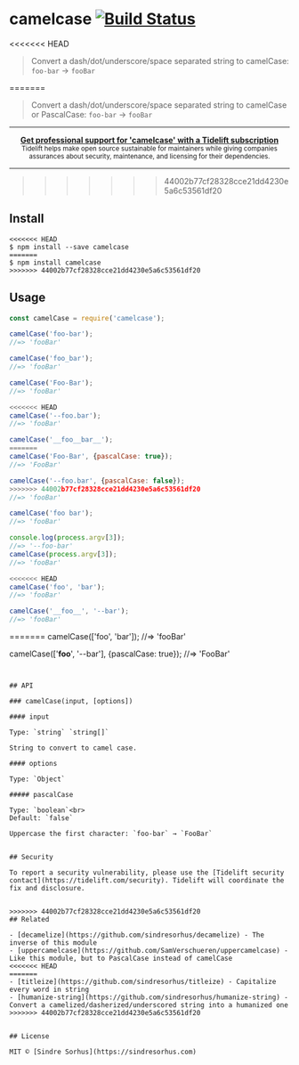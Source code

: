 # camelcase [![Build Status](https://travis-ci.org/sindresorhus/camelcase.svg?branch=master)](https://travis-ci.org/sindresorhus/camelcase)

<<<<<<< HEAD
> Convert a dash/dot/underscore/space separated string to camelCase: `foo-bar` → `fooBar`

=======
> Convert a dash/dot/underscore/space separated string to camelCase or PascalCase: `foo-bar` → `fooBar`

---

<div align="center">
	<b>
		<a href="https://tidelift.com/subscription/pkg/npm-camelcase?utm_source=npm-camelcase&utm_medium=referral&utm_campaign=readme">Get professional support for 'camelcase' with a Tidelift subscription</a>
	</b>
	<br>
	<sub>
		Tidelift helps make open source sustainable for maintainers while giving companies<br>assurances about security, maintenance, and licensing for their dependencies.
	</sub>
</div>

---
>>>>>>> 44002b77cf28328cce21dd4230e5a6c53561df20

## Install

```
<<<<<<< HEAD
$ npm install --save camelcase
=======
$ npm install camelcase
>>>>>>> 44002b77cf28328cce21dd4230e5a6c53561df20
```


## Usage

```js
const camelCase = require('camelcase');

camelCase('foo-bar');
//=> 'fooBar'

camelCase('foo_bar');
//=> 'fooBar'

camelCase('Foo-Bar');
//=> 'fooBar'

<<<<<<< HEAD
camelCase('--foo.bar');
//=> 'fooBar'

camelCase('__foo__bar__');
=======
camelCase('Foo-Bar', {pascalCase: true});
//=> 'FooBar'

camelCase('--foo.bar', {pascalCase: false});
>>>>>>> 44002b77cf28328cce21dd4230e5a6c53561df20
//=> 'fooBar'

camelCase('foo bar');
//=> 'fooBar'

console.log(process.argv[3]);
//=> '--foo-bar'
camelCase(process.argv[3]);
//=> 'fooBar'

<<<<<<< HEAD
camelCase('foo', 'bar');
//=> 'fooBar'

camelCase('__foo__', '--bar');
//=> 'fooBar'
```


=======
camelCase(['foo', 'bar']);
//=> 'fooBar'

camelCase(['__foo__', '--bar'], {pascalCase: true});
//=> 'FooBar'
```


## API

### camelCase(input, [options])

#### input

Type: `string` `string[]`

String to convert to camel case.

#### options

Type: `Object`

##### pascalCase

Type: `boolean`<br>
Default: `false`

Uppercase the first character: `foo-bar` → `FooBar`


## Security

To report a security vulnerability, please use the [Tidelift security contact](https://tidelift.com/security). Tidelift will coordinate the fix and disclosure.


>>>>>>> 44002b77cf28328cce21dd4230e5a6c53561df20
## Related

- [decamelize](https://github.com/sindresorhus/decamelize) - The inverse of this module
- [uppercamelcase](https://github.com/SamVerschueren/uppercamelcase) - Like this module, but to PascalCase instead of camelCase
<<<<<<< HEAD
=======
- [titleize](https://github.com/sindresorhus/titleize) - Capitalize every word in string
- [humanize-string](https://github.com/sindresorhus/humanize-string) - Convert a camelized/dasherized/underscored string into a humanized one
>>>>>>> 44002b77cf28328cce21dd4230e5a6c53561df20


## License

MIT © [Sindre Sorhus](https://sindresorhus.com)
